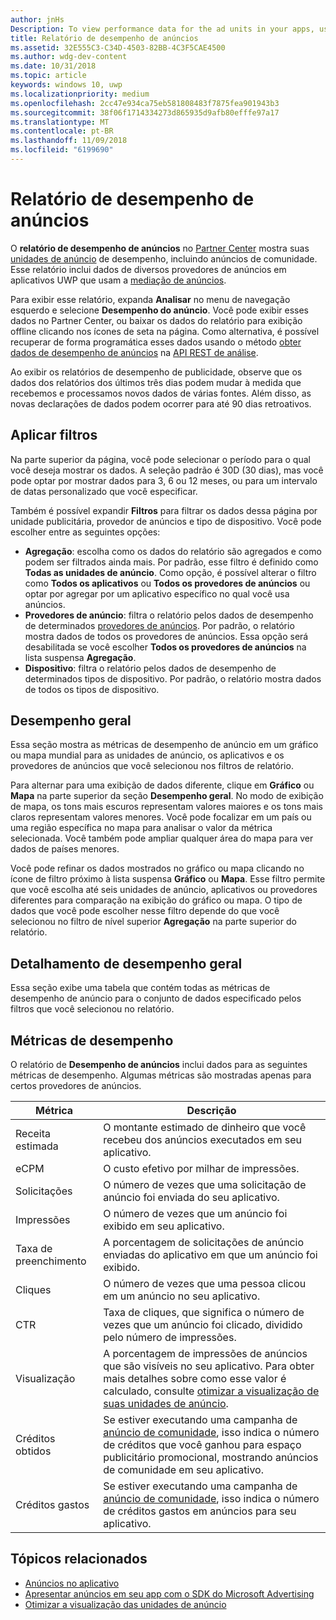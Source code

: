 ```yaml
---
author: jnHs
Description: To view performance data for the ad units in your apps, use the advertising performance report in Partner Center.
title: Relatório de desempenho de anúncios
ms.assetid: 32E555C3-C34D-4503-82BB-4C3F5CAE4500
ms.author: wdg-dev-content
ms.date: 10/31/2018
ms.topic: article
keywords: windows 10, uwp
ms.localizationpriority: medium
ms.openlocfilehash: 2cc47e934ca75eb581808483f7875fea901943b3
ms.sourcegitcommit: 38f06f1714334273d865935d9afb80efffe97a17
ms.translationtype: MT
ms.contentlocale: pt-BR
ms.lasthandoff: 11/09/2018
ms.locfileid: "6199690"
---
```

# <a name="advertising-performance-report"></a>Relatório de desempenho de anúncios


O **relatório de desempenho de anúncios** no [Partner Center](https://partner.microsoft.com/dashboard) mostra suas [unidades de anúncio](in-app-ads.md) de desempenho, incluindo anúncios de comunidade. Esse relatório inclui dados de diversos provedores de anúncios em aplicativos UWP que usam a [mediação de anúncios](in-app-ads.md#mediation).

Para exibir esse relatório, expanda **Analisar** no menu de navegação esquerdo e selecione **Desempenho do anúncio**. Você pode exibir esses dados no Partner Center, ou baixar os dados do relatório para exibição offline clicando nos ícones de seta na página. Como alternativa, é possível recuperar de forma programática esses dados usando o método [obter dados de desempenho de anúncios](../monetize/get-ad-performance-data.md) na [API REST de análise](../monetize/access-analytics-data-using-windows-store-services.md).

Ao exibir os relatórios de desempenho de publicidade, observe que os dados dos relatórios dos últimos três dias podem mudar à medida que recebemos e processamos novos dados de várias fontes. Além disso, as novas declarações de dados podem ocorrer para até 90 dias retroativos.

## <a name="apply-filters"></a>Aplicar filtros

Na parte superior da página, você pode selecionar o período para o qual você deseja mostrar os dados. A seleção padrão é 30D (30 dias), mas você pode optar por mostrar dados para 3, 6 ou 12 meses, ou para um intervalo de datas personalizado que você especificar.

Também é possível expandir **Filtros** para filtrar os dados dessa página por unidade publicitária, provedor de anúncios e tipo de dispositivo. Você pode escolher entre as seguintes opções:

* **Agregação**: escolha como os dados do relatório são agregados e como podem ser filtrados ainda mais. Por padrão, esse filtro é definido como **Todas as unidades de anúncio**. Como opção, é possível alterar o filtro como **Todos os aplicativos** ou **Todos os provedores de anúncios** ou optar por agregar por um aplicativo específico no qual você usa anúncios.
* **Provedores de anúncio**: filtra o relatório pelos dados de desempenho de determinados [provedores de anúncios](in-app-ads.md#paid-networks). Por padrão, o relatório mostra dados de todos os provedores de anúncios. Essa opção será desabilitada se você escolher **Todos os provedores de anúncios** na lista suspensa **Agregação**.
* **Dispositivo**: filtra o relatório pelos dados de desempenho de determinados tipos de dispositivo. Por padrão, o relatório mostra dados de todos os tipos de dispositivo.

## <a name="overall-performance"></a>Desempenho geral

Essa seção mostra as métricas de desempenho de anúncio em um gráfico ou mapa mundial para as unidades de anúncio, os aplicativos e os provedores de anúncios que você selecionou nos filtros de relatório.

Para alternar para uma exibição de dados diferente, clique em **Gráfico** ou **Mapa** na parte superior da seção **Desempenho geral**. No modo de exibição de mapa, os tons mais escuros representam valores maiores e os tons mais claros representam valores menores. Você pode focalizar em um país ou uma região específica no mapa para analisar o valor da métrica selecionada. Você também pode ampliar qualquer área do mapa para ver dados de países menores.

Você pode refinar os dados mostrados no gráfico ou mapa clicando no ícone de filtro próximo à lista suspensa **Gráfico** ou **Mapa**. Esse filtro permite que você escolha até seis unidades de anúncio, aplicativos ou provedores diferentes para comparação na exibição do gráfico ou mapa. O tipo de dados que você pode escolher nesse filtro depende do que você selecionou no filtro de nível superior **Agregação** na parte superior do relatório.


## <a name="overall-performance-breakdown"></a>Detalhamento de desempenho geral

Essa seção exibe uma tabela que contém todas as métricas de desempenho de anúncio para o conjunto de dados especificado pelos filtros que você selecionou no relatório.

## <a name="performance-metrics"></a>Métricas de desempenho

O relatório de **Desempenho de anúncios** inclui dados para as seguintes métricas de desempenho. Algumas métricas são mostradas apenas para certos provedores de anúncios.

|  Métrica  |  Descrição  |
|----------|---------------|
| Receita estimada  |  O montante estimado de dinheiro que você recebeu dos anúncios executados em seu aplicativo. |
| eCPM  |  O custo efetivo por milhar de impressões. |
| Solicitações  | O número de vezes que uma solicitação de anúncio foi enviada do seu aplicativo.  |
| Impressões  | O número de vezes que um anúncio foi exibido em seu aplicativo.  |
| Taxa de preenchimento  | A porcentagem de solicitações de anúncio enviadas do aplicativo em que um anúncio foi exibido.  |
| Cliques  |  O número de vezes que uma pessoa clicou em um anúncio no seu aplicativo. |
| CTR  |  Taxa de cliques, que significa o número de vezes que um anúncio foi clicado, dividido pelo número de impressões. |
| Visualização | A porcentagem de impressões de anúncios que são visíveis no seu aplicativo. Para obter mais detalhes sobre como esse valor é calculado, consulte [otimizar a visualização de suas unidades de anúncio](../monetize/optimize-ad-unit-viewability.md). |
| Créditos obtidos  | Se estiver executando uma campanha de [anúncio de comunidade](https://docs.microsoft.com/windows/uwp/publish/about-community-ads), isso indica o número de créditos que você ganhou para espaço publicitário promocional, mostrando anúncios de comunidade em seu aplicativo.  |
| Créditos gastos  | Se estiver executando uma campanha de [anúncio de comunidade](https://docs.microsoft.com/windows/uwp/publish/about-community-ads), isso indica o número de créditos gastos em anúncios para seu aplicativo.  |

## <a name="related-topics"></a>Tópicos relacionados

* [Anúncios no aplicativo](in-app-ads.md)
* [Apresentar anúncios em seu app com o SDK do Microsoft Advertising](../monetize/display-ads-in-your-app.md)
* [Otimizar a visualização das unidades de anúncio](../monetize/optimize-ad-unit-viewability.md)


 
